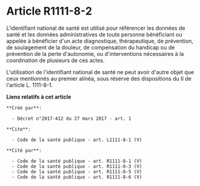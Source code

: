 # Article R1111-8-2

L'identifiant national de santé est utilisé pour référencer les données de santé et les données administratives de toute
personne bénéficiant ou appelée à bénéficier d'un acte diagnostique, thérapeutique, de prévention, de soulagement de la
douleur, de compensation du handicap ou de prévention de la perte d'autonomie, ou d'interventions nécessaires à la
coordination de plusieurs de ces actes.

L'utilisation de l'identifiant national de santé ne peut avoir d'autre objet que ceux mentionnés au premier alinéa, sous
réserve des dispositions du II de l'article L. 1111-8-1.

**Liens relatifs à cet article**

	**Créé par**:

	  - Décret n°2017-412 du 27 mars 2017 - art. 1

	**Cite**:

	  - Code de la santé publique - art. L1111-8-1 (V)

	**Cité par**:

	  - Code de la santé publique - art. R1111-8-1 (V)
	  - Code de la santé publique - art. R1111-8-3 (V)
	  - Code de la santé publique - art. R1111-8-5 (V)
	  - Code de la santé publique - art. R1111-8-6 (V)
